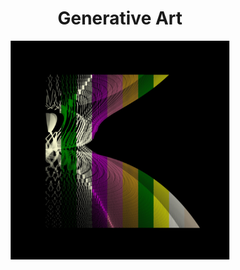 
<h1 align='center'>Generative Art</h1>
<div align="center">
  <img src="output/images/8972e8d3-5e12-4dca-84f3-34cf900bfd09.webp" alt="8972e8d3-5e12-4dca-84f3-34cf900bfd09.webp" width="350">
</div>
